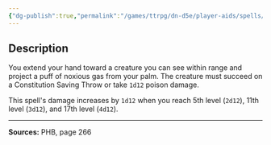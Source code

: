 ```yaml
---
{"dg-publish":true,"permalink":"/games/ttrpg/dn-d5e/player-aids/spells/cantrips/poison-spray/","tags":["TTRPG/DND/5e","verbal","somatic","damage"]}
---
```



## Description
You extend your hand toward a creature you can see within range and project a puff of noxious gas from your palm.
The creature must succeed on a Constitution Saving Throw or take `1d12` poison damage.

This spell's damage increases by `1d12` when you reach 5th level (`2d12`), 11th level (`3d12`), and 17th level (`4d12`).

---

**Sources:** PHB, page 266
